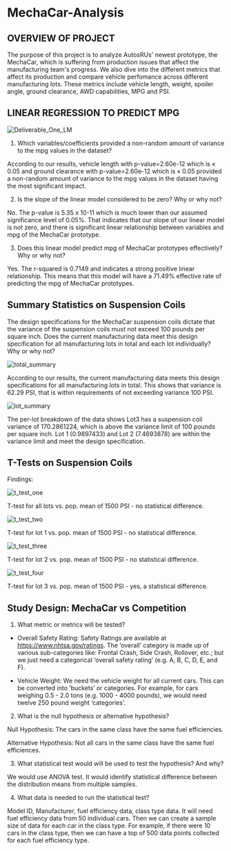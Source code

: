 # MechaCar-Analysis

## OVERVIEW OF PROJECT
The purpose of this project is to analyze AutosRUs' newest prototype, the MechaCar, which is suffering from production issues that affect the manufacturing team's progress. We also dive into the different metrics that affect its production and compare vehicle perfomance across different manufacturing lots. These metrics include vehicle length, weight, spoiler angle, ground clearance, AWD capabilities, MPG and PSI. 

## LINEAR REGRESSION TO PREDICT MPG


![Deliverable_One_LM](https://user-images.githubusercontent.com/104735724/183298381-6ef232e6-eee4-42b8-9009-b3477ad82922.PNG)


1. Which variables/coefficients provided a non-random amount of variance to the mpg values in the dataset?

According to our results, vehicle length with p-value=2.60e-12 which is « 0.05 and ground clearance with p-value=2.60e-12 which is « 0.05 provided a non-random amount of variance to the mpg values in the dataset having the most significant impact. 

2. Is the slope of the linear model considered to be zero? Why or why not?

No. The p-value is 5.35 x 10-11 which is much lower than our assumed significance level of 0.05%. That indicates that our slope of our linear model is not zero, and there is significant linear relationship between variables and mpg of the MechaCar prototype. 

3. Does this linear model predict mpg of MechaCar prototypes effectively? Why or why not?

Yes. The r-squared is 0.7149 and indicates a strong positive linear relationship. This means that this model will have a 71.49% effective rate of predicting the mpg of MechaCar prototypes. 



## Summary Statistics on Suspension Coils

The design specifications for the MechaCar suspension coils dictate that the variance of the suspension coils must not exceed 100 pounds per square inch. Does the current manufacturing data meet this design specification for all manufacturing lots in total and each lot individually? Why or why not?


![total_summary](https://user-images.githubusercontent.com/104735724/183298741-59dadc2d-1b96-4d21-bd44-ed366065c186.PNG)

According to our results, the current manufacturing data meets this design specifications for all manufacturing lots in total. This shows that variance is 62.29 PSI, that is within requirements of not exceeding variance 100 PSI.


![lot_summary](https://user-images.githubusercontent.com/104735724/183298804-bb3a1b51-c5c9-497d-95db-7b9be93eeb7e.PNG)


The per-lot breakdown of the data shows Lot3 has a suspension coil variance of 170.2861224, which is above the variance limit of 100 pounds per square inch. Lot 1 (0.9897433) and Lot 2 (7.4693878) are within the variance limit and meet the design specification. 


## T-Tests on Suspension Coils

Findings: 


![t_test_one](https://user-images.githubusercontent.com/104735724/183299438-f7a7c30b-67f4-4c26-af3c-b9131824d336.PNG)

T-test for all lots vs. pop. mean of 1500 PSI - no statistical difference.


![t_test_two](https://user-images.githubusercontent.com/104735724/183299464-db7f2bc7-329d-40c7-aa1f-0b5716caaaf5.PNG)

T-test for lot 1 vs. pop. mean of 1500 PSI - no statistical difference.


![t_test_three](https://user-images.githubusercontent.com/104735724/183299526-7ce5d1b1-8fd9-47c5-b6ed-dd7b473246c7.PNG)

T-test for lot 2 vs. pop. mean of 1500 PSI - no statistical difference.


![t_test_four](https://user-images.githubusercontent.com/104735724/183299555-f8c98a40-7bb4-4e36-9430-f33949c1edb6.PNG)

 T-test for lot 3 vs. pop. mean of 1500 PSI - yes, a statistical difference.


## Study Design: MechaCar vs Competition


1. What metric or metrics will be tested?

- Overall Safety Rating: Safety Ratings are available at https://www.nhtsa.gov/ratings. The ‘overall’ category is made up of various sub-categories like: Frontal Crash, Side Crash, Rollover, etc.; but we just need a categorical ‘overall safety rating’ (e.g. A, B, C, D, E, and F).

- Vehicle Weight: We need the vehicle weight for all current cars. This can be converted into ‘buckets’ or categories. For example, for cars weighing 0.5 - 2.0 tons (e.g. 1000 - 4000 pounds), we would need twelve 250 pound weight ‘categories’.


2. What is the null hypothesis or alternative hypothesis?

Null Hypothesis: The cars in the same class have the same fuel efficiencies.

Alternative Hypothesis: Not all cars in the same class have the same fuel efficiences. 


3. What statistical test would will be used to test the hypothesis? And why?

We would use ANOVA test. It would identify statistical difference between the distribution means from multiple samples.


4. What data is needed to run the statistical test?

Model ID, Manufacturer, fuel efficiency data, class type data.
It will need fuel efficiency data from 50 individual cars.
Then we can create a sample size of data for each car in the class type.
For example, if there were 10 cars in the class type, then we can have a top of 500 data points collected for each fuel efficiency type.


